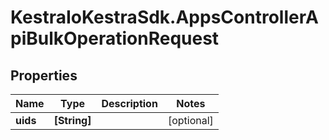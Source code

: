 # KestraIoKestraSdk.AppsControllerApiBulkOperationRequest

## Properties

Name | Type | Description | Notes
------------ | ------------- | ------------- | -------------
**uids** | **[String]** |  | [optional] 


